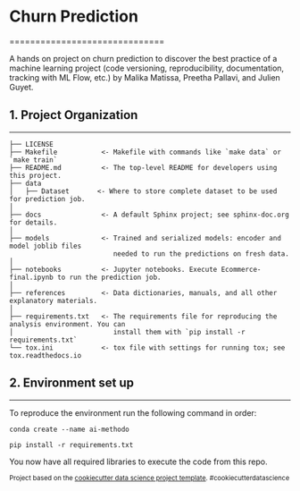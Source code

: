 # Churn Prediction
==============================

A hands on project on churn prediction to discover the best practice of a machine learning project (code versioning, reproducibility, documentation, tracking with ML Flow, etc.) by Malika Matissa, Preetha Pallavi, and Julien Guyet. 

## 1. Project Organization
------------

    ├── LICENSE
    ├── Makefile           <- Makefile with commands like `make data` or `make train`
    ├── README.md          <- The top-level README for developers using this project.
    ├── data
    │   ├── Dataset       <- Where to store complete dataset to be used for prediction job.
    │
    ├── docs               <- A default Sphinx project; see sphinx-doc.org for details.
    │
    ├── models             <- Trained and serialized models: encoder and model joblib files
                              needed to run the predictions on fresh data.
    │
    ├── notebooks          <- Jupyter notebooks. Execute Ecommerce-final.ipynb to run the prediction job.
    │
    ├── references         <- Data dictionaries, manuals, and all other explanatory materials.
    │
    ├── requirements.txt   <- The requirements file for reproducing the analysis environment. You can
    │                         install them with `pip install -r requirements.txt`
    └── tox.ini            <- tox file with settings for running tox; see tox.readthedocs.io

## 2. Environment set up
--------

To reproduce the environment run the following command in order:

```
conda create --name ai-methodo
```

```
pip install -r requirements.txt
```

You now have all required libraries to execute the code from this repo. 

<p><small>Project based on the <a target="_blank" href="https://drivendata.github.io/cookiecutter-data-science/">cookiecutter data science project template</a>. #cookiecutterdatascience</small></p>
